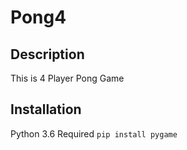 # Pong4

## Description
This is 4 Player Pong Game

## Installation

Python 3.6 Required
`pip install pygame`